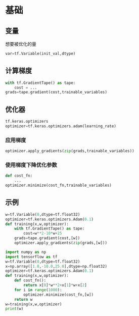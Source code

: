 # 基础

## 变量

想要被优化的量

```python
var=tf.Variable(init_val,dtype)
```

## 计算梯度

```python
with tf.GradientTape() as tape:
    cost = ...
grads=tape.gradient(cost,trainable_variables)
```

## 优化器

```python
tf.keras.optimizers
optimizer=tf.keras.optimizers.adam(learning_rate)
```

### 应用梯度

```python
optimizer.apply_gradients(zip(grads,trainable_variables))
```

### 使用梯度下降优化参数

```python
def cost_fn:
    ...
optimizer.minimize(cost_fn,trainable_variables)
```

## 示例

```python
w=tf.Variable(0,dtype=tf.float32)
optimizer=tf.keras.optimizers.Adam(0.1)
def training(x,w,optimizer):
    with tf.GradientTape() as tape:
        cost=w**2-10*w+25
    grads=tape.gradient(cost,[w])
    optimizer.apply_gradients(zip(grads,[w]))
```

```python
import numpy as np
import tensorflow as tf
w=tf.Variable(0,dtype=tf.float32)
x=np.array([1.0,-10.0,25.0],dtype=np.float32)
optimizer=tf.keras.optimizers.Adam(0.1)
def training(x,w,optimizer):
    def cost_fn():
        return x[0]*w**2+x[1]*w+x[2]
    for i in range(1000):
        optimizer.minimize(cost_fn,[w])
    return w
w=training(x,w,optimizer)
print(w)
```

